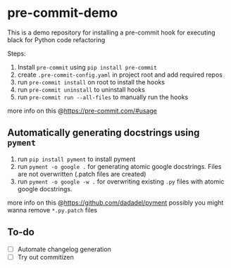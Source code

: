 # pre-commit-demo
This is a demo repository for installing a pre-commit hook for executing black for Python code refactoring

Steps:
1. Install `pre-commit` using `pip install pre-commit`
2. create `.pre-commit-config.yaml` in project root and add required repos
3. run `pre-commit install` on root to install the hooks
4. run `pre-commit uninstall` to uninstall hooks
5. run `pre-commit run --all-files` to manually run the hooks

more info on this @https://pre-commit.com/#usage


## Automatically generating docstrings using `pyment`
1. run `pip install pyment` to install pyment
2. run `pyment -o google .` for generating atomic google docstrings. Files are not overwritten (.patch files are created)
3. run `pyment -o google -w .` for overwriting existing `.py` files with atomic google docstrings.

more info on this @https://github.com/dadadel/pyment
possibly you might wanna remove `*.py.patch` files

## To-do
- [ ] Automate changelog generation
- [ ] Try out commitizen